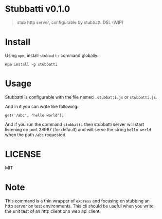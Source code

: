 # Stubbatti v0.1.0

> stub http server, configurable by stubbatti DSL (WIP)

# Install

Using `npm`, install `stubbatti` command globally:

```
npm install -g stubbatti
```

# Usage

Stubbatti is configurable with the file named `.stubbatti.js` or `stubbatti.js`.

And in it you can write like following:

```
get('/abc', 'hello world');
```

And if you run the command `stubbatti` then stubbatti server will start listening on port 28987 (for default) and will serve the string `hello world` when the path `/abc` requested.

# LICENSE

MIT

# Note

This command is a thin wrapper of `express` and focusing on stubbing an http server on test environments. This cli should be useful when you write the unit test of an http client or a web api client.
